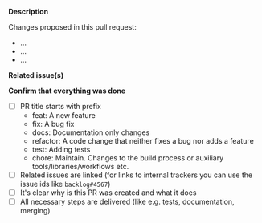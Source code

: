 <!--   Thank you for your contribution. Before you submit the pull request:
1. Follow contributing guidelines, templates, the recommended Git workflow, and any related documentation.
2. Read and submit the required Contributor Licence Agreements (https://github.com/kyma-project/community/blob/main/CONTRIBUTING.md#agreements-and-licenses).
3. Test your changes and attach their results to the pull request.
4. Update the relevant documentation.

If the pull request requires a decision, follow the [decision-making process](https://github.com/kyma-project/community/blob/main/governance.md) and replace the PR template with the [decision record template](https://github.com/kyma-project/community/blob/main/.github/ISSUE_TEMPLATE/decision-record.md).
-->

**Description**

Changes proposed in this pull request:

- ...
- ...
- ...

**Related issue(s)**
<!-- If you refer to a particular issue, provide its number. For example, `Resolves #123`, `Fixes #43`, or `See also #33`. -->

**Confirm that everything was done**
- [ ] PR title starts with prefix
    - feat:     A new feature
    - fix:      A bug fix
    - docs:     Documentation only changes
    - refactor: A code change that neither fixes a bug nor adds a feature
    - test:     Adding tests
    - chore:    Maintain. Changes to the build process or auxiliary tools/libraries/workflows etc.
- [ ] Related issues are linked (for links to internal trackers you can use the issue ids like `backlog#4567`)
- [ ] It's clear why is this PR was created and what it does
- [ ] All necessary steps are delivered (like e.g. tests, documentation, merging) 
